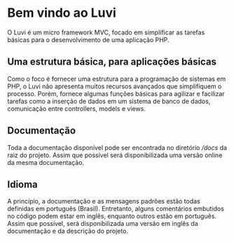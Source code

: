 # Bem vindo ao Luvi
O Luvi é um micro framework MVC, focado em simplificar as tarefas básicas para o desenvolvimento de uma aplicação PHP.


## Uma estrutura básica, para aplicações básicas
Como o foco é fornecer uma estrutura para a programação de sistemas em PHP, o Luvi não apresenta muitos recursos avançados que simplifiquem o processo. Porém, fornece algumas funções básicas para agilizar e facilizar tarefas como a inserção de dados em um sistema de banco de dados, comunicação entre controllers, models e views.

## Documentação
Toda a documentação disponível pode ser encontrada no diretório _/docs_ da raiz do projeto. Assim que possível será disponibilizada uma versão online da mesma documentação.

## Idioma
A princípio, a documentação e as mensagens padrões estão todas definidas em português (Brasil). Entretanto, alguns comentários embutidos no código podem estar em inglês, enquanto outros estão em português. Assim que possível, será disponibilizada uma versão em inglês da documentação e da descrição do projeto.
